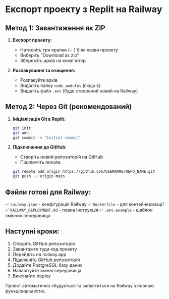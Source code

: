 # Експорт проекту з Replit на Railway

## Метод 1: Завантаження як ZIP

1. **Експорт проекту:**
   - Натисніть три крапки (⋯) біля назви проекту
   - Виберіть "Download as zip"
   - Збережіть архів на комп'ютер

2. **Розпакування та очищення:**
   - Розпакуйте архів
   - Видаліть папку `node_modules` (якщо є)
   - Видаліть файл `.env` (буде створений новий на Railway)

## Метод 2: Через Git (рекомендований)

1. **Ініціалізація Git в Replit:**
   ```bash
   git init
   git add .
   git commit -m "Initial commit"
   ```

2. **Підключення до GitHub:**
   - Створіть новий репозиторій на GitHub
   - Підключіть remote:
   ```bash
   git remote add origin https://github.com/USERNAME/REPO_NAME.git
   git push -u origin main
   ```

## Файли готові для Railway:

✅ `railway.json` - конфігурація Railway
✅ `Dockerfile` - для контейнеризації
✅ `RAILWAY_DEPLOYMENT.md` - повна інструкція
✅ `.env.example` - шаблон змінних середовища

## Наступні кроки:

1. Створіть GitHub репозиторій
2. Завантажте туди код проекту
3. Перейдіть на railway.app
4. Підключіть GitHub репозиторій
5. Додайте PostgreSQL базу даних
6. Налаштуйте змінні середовища
7. Виконайте deploy

Проект автоматично збудується та запуститься на Railway з повною функціональністю.